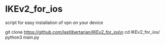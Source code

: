 # IKEv2_for_ios
script for easy installation of vpn on your device

git clone https://github.com/lastlibertarian/IKEv2_for_ios\n
cd IKEv2_for_ios/
python3 main.py

